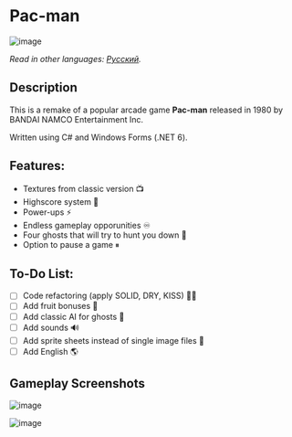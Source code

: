 # Pac-man
![image](https://user-images.githubusercontent.com/37003109/194402138-b71c895d-4e67-4f0a-ae2d-97bab09f104c.png)

*Read in other languages: [Русский](/README.md).*
## Description
This is a remake of a popular arcade game **Pac-man** released in 1980 by BANDAI NAMCO Entertainment Inc. 

Written using C# and Windows Forms (.NET 6). 
## Features:
- Textures from classic version 📺
- Highscore system 💯
- Power-ups ⚡
- Endless gameplay opporunities ♾
- Four ghosts that will try to hunt you down 👻
- Option to pause a game ⏸

## To-Do List:
- [ ] Code refactoring (apply SOLID, DRY, KISS) 👨‍💻
- [ ] Add fruit bonuses 🍒
- [ ] Add classic AI for ghosts 🤖
- [ ] Add sounds 🔊
- [ ] Add sprite sheets instead of single image files 📜
- [ ] Add English 🌎

## Gameplay Screenshots

![image](https://user-images.githubusercontent.com/37003109/194405062-1950c6bc-e953-440b-a762-057cdcb118f3.png)

![image](https://user-images.githubusercontent.com/37003109/194405412-521bbb16-cfcd-46b9-b5ea-d05902afcf1c.png)
